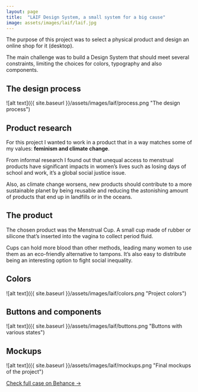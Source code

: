 ```yaml
---
layout: page
title:  "LAIF Design System, a small system for a big cause"
image: assets/images/laif/laif.jpg
---
```


The purpose of this project was to select a physical product and design an online shop for it (desktop).

The main challenge was to build a Design System that should meet several constraints, limiting the choices for colors, typography and also components.

## The design process
![alt text]({{ site.baseurl }}/assets/images/laif/process.png "The design process")

## Product research
For this project I wanted to work in a product that in a way matches some of my values: **feminism and climate change**.

From informal research I found out that unequal access to menstrual products have significant impacts in women’s lives such as losing days of school and work, it’s a global social justice issue.

Also, as climate change worsens, new products should contribute to a more sustainable planet by being reusable and reducing the astonishing amount of products that end up in landfills or in the oceans.

## The product
The chosen product was the Menstrual Cup. A small cup made of rubber or silicone that’s inserted into the vagina to collect period fluid.

Cups can hold more blood than other methods, leading many women to use them as an eco-friendly alternative to tampons. It’s also easy to distribute being an interesting option to fight social inequality.

## Colors
![alt text]({{ site.baseurl }}/assets/images/laif/colors.png "Project colors")

## Buttons and components
![alt text]({{ site.baseurl }}/assets/images/laif/buttons.png "Buttons with various states")

## Mockups
![alt text]({{ site.baseurl }}/assets/images/laif/mockups.png "Final mockups of the project")

<a target="_blank" href="https://www.behance.net/gallery/141193571/LAIF-Design-System" class="btn btn-dark">Check full case on Behance &rarr;</a>